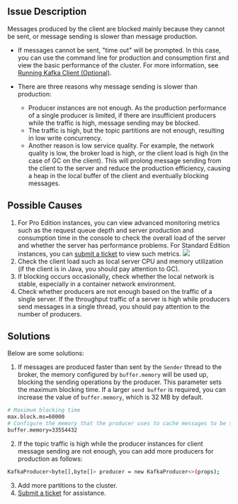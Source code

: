 ## Issue Description

Messages produced by the client are blocked mainly because they cannot be sent, or message sending is slower than message production.

- If messages cannot be sent, "time out" will be prompted. In this case, you can use the command line for production and consumption first and view the basic performance of the cluster. For more information, see [Running Kafka Client (Optional)](https://intl.cloud.tencent.com/document/product/597/40969).

- There are three reasons why message sending is slower than production:
  - Producer instances are not enough. As the production performance of a single producer is limited, if there are insufficient producers while the traffic is high, message sending may be blocked.
  - The traffic is high, but the topic partitions are not enough, resulting in low write concurrency.
  - Another reason is low service quality. For example, the network quality is low, the broker load is high, or the client load is high (in the case of GC on the client). This will prolong message sending from the client to the server and reduce the production efficiency, causing a heap in the local buffer of the client and eventually blocking messages.

## Possible Causes

1. For Pro Edition instances, you can view advanced monitoring metrics such as the request queue depth and server production and consumption time in the console to check the overall load of the server and whether the server has performance problems. For Standard Edition instances, you can [submit a ticket](https://console.cloud.tencent.com/workorder/category) to view such metrics.
   ![](https://main.qcloudimg.com/raw/af8dcc058b765c4f116cba7a89850904.png)
2. Check the client load such as local server CPU and memory utilization (if the client is in Java, you should pay attention to GC).
3. If blocking occurs occasionally, check whether the local network is stable, especially in a container network environment.
4. Check whether producers are not enough based on the traffic of a single server. If the throughput traffic of a server is high while producers send messages in a single thread, you should pay attention to the number of producers.

## Solutions

Below are some solutions:

1. If messages are produced faster than sent by the `Sender` thread to the broker, the memory configured by `buffer.memory` will be used up, blocking the sending operations by the producer. This parameter sets the maximum blocking time. If a larger `send buffer` is required, you can increase the value of `buffer.memory`, which is 32 MB by default.

```bash
# Maximum blocking time
max.block.ms=60000
# Configure the memory that the producer uses to cache messages to be sent to the broker. Users must adjust this according to the total memory size of the process where the producer resides.
buffer.memory=33554432
```

2. If the topic traffic is high while the producer instances for client message sending are not enough, you can add more producers for production as follows:

```bash
KafkaProducer<byte[],byte[]> producer = new KafkaProducer<>(props);
```

3. Add more partitions to the cluster.
4. [Submit a ticket](https://console.cloud.tencent.com/workorder/category) for assistance.

